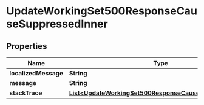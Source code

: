 

# UpdateWorkingSet500ResponseCauseSuppressedInner


## Properties

| Name | Type | Description | Notes |
|------------ | ------------- | ------------- | -------------|
|**localizedMessage** | **String** |  |  [optional] |
|**message** | **String** |  |  [optional] |
|**stackTrace** | [**List&lt;UpdateWorkingSet500ResponseCauseStackTraceInner&gt;**](UpdateWorkingSet500ResponseCauseStackTraceInner.md) |  |  [optional] |



